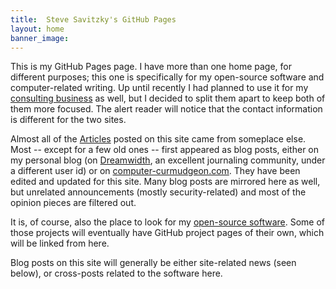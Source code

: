 ```yaml
---
title:  Steve Savitzky's GitHub Pages
layout: home
banner_image: 
---
```


This is my GitHub Pages page.  I have more than one home page, for different
purposes; this one is specifically for my open-source software and
computer-related writing.  Up until recently I had planned to use it for my
[consulting business](https://computer-curmudgeon.com) as well, but I decided
to split them apart to keep both of them more focused.  The alert reader will
notice that the contact information is different for the two sites.

Almost all of the [Articles](/articles) posted on this site came from
someplace else.  Most -- except for a few old ones -- first appeared as blog
posts, either on my personal blog (on [Dreamwidth](https://dreamwidth.org/), an
excellent journaling community, under a different user id) or on
[computer-curmudgeon.com](https://computer-curmudgeon.com).  They have been
edited and updated for this site.  Many blog posts are mirrored here as well,
but unrelated announcements (mostly security-related) and most of the opinion
pieces are filtered out.

It is, of course, also the place to look for my [open-source
software](/Software/).  Some of those projects will eventually have GitHub
project pages of their own, which will be linked from here.

Blog posts on this site will generally be either site-related news (seen
below), or cross-posts related to the software here.

